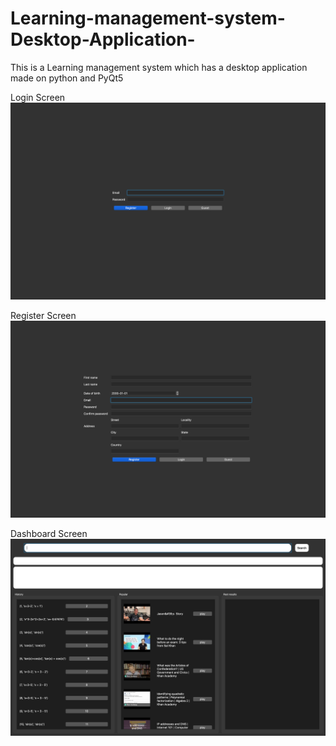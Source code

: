 # Learning-management-system-Desktop-Application-
This is a Learning management system which has a desktop application made on python and PyQt5

Login Screen
![Login Screen](Screens/login.png)

Register Screen
![Register Screen](Screens/register.png)

Dashboard Screen
![Dashboard screen](Screens/dashboard.png)
